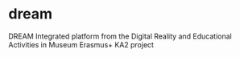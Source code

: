 # dream
DREAM Integrated platform from the Digital Reality and Educational Activities in Museum Erasmus+ KA2 project
